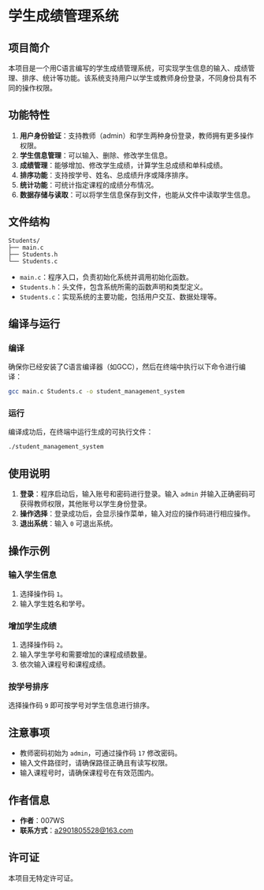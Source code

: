 # 学生成绩管理系统

## 项目简介
本项目是一个用C语言编写的学生成绩管理系统，可实现学生信息的输入、成绩管理、排序、统计等功能。该系统支持用户以学生或教师身份登录，不同身份具有不同的操作权限。

## 功能特性
1. **用户身份验证**：支持教师（admin）和学生两种身份登录，教师拥有更多操作权限。
2. **学生信息管理**：可以输入、删除、修改学生信息。
3. **成绩管理**：能够增加、修改学生成绩，计算学生总成绩和单科成绩。
4. **排序功能**：支持按学号、姓名、总成绩升序或降序排序。
5. **统计功能**：可统计指定课程的成绩分布情况。
6. **数据存储与读取**：可以将学生信息保存到文件，也能从文件中读取学生信息。

## 文件结构
```
Students/
├── main.c
├── Students.h
└── Students.c
```
- `main.c`：程序入口，负责初始化系统并调用初始化函数。
- `Students.h`：头文件，包含系统所需的函数声明和类型定义。
- `Students.c`：实现系统的主要功能，包括用户交互、数据处理等。

## 编译与运行
### 编译
确保你已经安装了C语言编译器（如GCC），然后在终端中执行以下命令进行编译：
```sh
gcc main.c Students.c -o student_management_system
```

### 运行
编译成功后，在终端中运行生成的可执行文件：
```sh
./student_management_system
```

## 使用说明
1. **登录**：程序启动后，输入账号和密码进行登录。输入 `admin` 并输入正确密码可获得教师权限，其他账号以学生身份登录。
2. **操作选择**：登录成功后，会显示操作菜单，输入对应的操作码进行相应操作。
3. **退出系统**：输入 `0` 可退出系统。

## 操作示例
### 输入学生信息
1. 选择操作码 `1`。
2. 输入学生姓名和学号。

### 增加学生成绩
1. 选择操作码 `2`。
2. 输入学生学号和需要增加的课程成绩数量。
3. 依次输入课程号和课程成绩。

### 按学号排序
选择操作码 `9` 即可按学号对学生信息进行排序。

## 注意事项
- 教师密码初始为 `admin`，可通过操作码 `17` 修改密码。
- 输入文件路径时，请确保路径正确且有读写权限。
- 输入课程号时，请确保课程号在有效范围内。

## 作者信息
- **作者**：007WS
- **联系方式**：a2901805528@163.com

## 许可证
本项目无特定许可证。